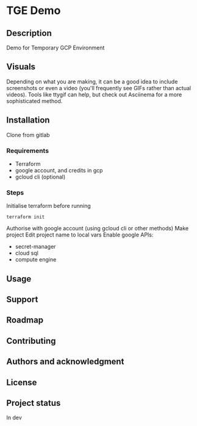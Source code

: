 # TGE Demo

## Description
Demo for Temporary GCP Environment


## Visuals
Depending on what you are making, it can be a good idea to include screenshots or even a video (you'll frequently see GIFs rather than actual videos). Tools like ttygif can help, but check out Asciinema for a more sophisticated method.

## Installation
Clone from gitlab

### Requirements
- Terraform
- google account, and credits in gcp
- gcloud cli (optional)

### Steps
Initialise terraform before running
```
terraform init
```
Authorise with google account (using gcloud cli or other methods)
Make project
Edit project name to local vars 
Enable google APIs:
* secret-manager
* cloud sql
* compute engine

## Usage

## Support

## Roadmap

## Contributing

## Authors and acknowledgment

## License

## Project status
In dev
